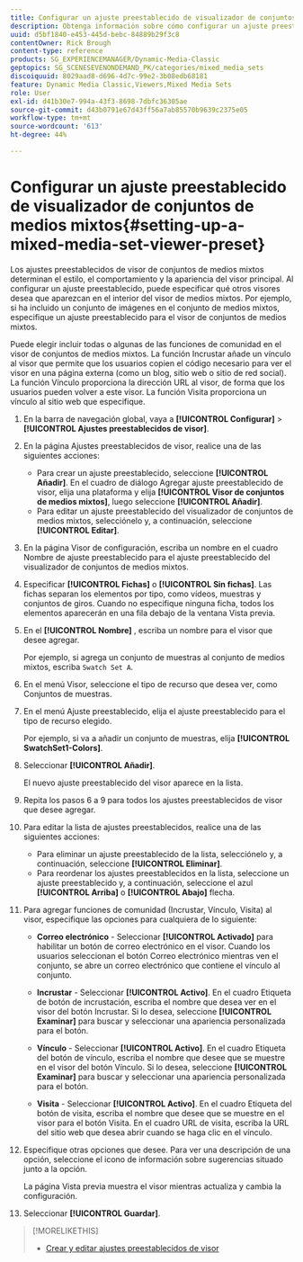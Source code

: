 ```yaml
---
title: Configurar un ajuste preestablecido de visualizador de conjuntos de medios mixtos
description: Obtenga información sobre cómo configurar un ajuste preestablecido de visualizador de conjuntos de medios mixtos en Adobe Dynamic Media Classic.
uuid: d5bf1840-e453-445d-bebc-84889b29f3c8
contentOwner: Rick Brough
content-type: reference
products: SG_EXPERIENCEMANAGER/Dynamic-Media-Classic
geptopics: SG_SCENESEVENONDEMAND_PK/categories/mixed_media_sets
discoiquuid: 8029aad8-d696-4d7c-99e2-3b08edb68181
feature: Dynamic Media Classic,Viewers,Mixed Media Sets
role: User
exl-id: d41b30e7-994a-43f3-8698-7dbfc36305ae
source-git-commit: d43b0791e67d43ff56a7ab85570b9639c2375e05
workflow-type: tm+mt
source-wordcount: '613'
ht-degree: 44%

---
```


# Configurar un ajuste preestablecido de visualizador de conjuntos de medios mixtos{#setting-up-a-mixed-media-set-viewer-preset}

Los ajustes preestablecidos de visor de conjuntos de medios mixtos determinan el estilo, el comportamiento y la apariencia del visor principal. Al configurar un ajuste preestablecido, puede especificar qué otros visores desea que aparezcan en el interior del visor de medios mixtos. Por ejemplo, si ha incluido un conjunto de imágenes en el conjunto de medios mixtos, especifique un ajuste preestablecido para el visor de conjuntos de medios mixtos.

Puede elegir incluir todas o algunas de las funciones de comunidad en el visor de conjuntos de medios mixtos. La función Incrustar añade un vínculo al visor que permite que los usuarios copien el código necesario para ver el visor en una página externa (como un blog, sitio web o sitio de red social). La función Vínculo proporciona la dirección URL al visor, de forma que los usuarios pueden volver a este visor. La función Visita proporciona un vínculo al sitio web que especifique.

1. En la barra de navegación global, vaya a **[!UICONTROL Configurar]** > **[!UICONTROL Ajustes preestablecidos de visor]**.
1. En la página Ajustes preestablecidos de visor, realice una de las siguientes acciones:

   * Para crear un ajuste preestablecido, seleccione **[!UICONTROL Añadir]**. En el cuadro de diálogo Agregar ajuste preestablecido de visor, elija una plataforma y elija **[!UICONTROL Visor de conjuntos de medios mixtos]**, luego seleccione **[!UICONTROL Añadir]**.
   * Para editar un ajuste preestablecido del visualizador de conjuntos de medios mixtos, selecciónelo y, a continuación, seleccione **[!UICONTROL Editar]**.

1. En la página Visor de configuración, escriba un nombre en el cuadro Nombre de ajuste preestablecido para el ajuste preestablecido del visualizador de conjuntos de medios mixtos.
1. Especificar **[!UICONTROL Fichas]** o **[!UICONTROL Sin fichas]**. Las fichas separan los elementos por tipo, como vídeos, muestras y conjuntos de giros. Cuando no especifique ninguna ficha, todos los elementos aparecerán en una fila debajo de la ventana Vista previa.
1. En el **[!UICONTROL Nombre]** , escriba un nombre para el visor que desee agregar.

   Por ejemplo, si agrega un conjunto de muestras al conjunto de medios mixtos, escriba `Swatch Set A`.

1. En el menú Visor, seleccione el tipo de recurso que desea ver, como Conjuntos de muestras.
1. En el menú Ajuste preestablecido, elija el ajuste preestablecido para el tipo de recurso elegido.

   Por ejemplo, si va a añadir un conjunto de muestras, elija **[!UICONTROL SwatchSet1-Colors]**.

1. Seleccionar **[!UICONTROL Añadir]**.

   El nuevo ajuste preestablecido del visor aparece en la lista.

1. Repita los pasos 6 a 9 para todos los ajustes preestablecidos de visor que desee agregar.
1. Para editar la lista de ajustes preestablecidos, realice una de las siguientes acciones:

   * Para eliminar un ajuste preestablecido de la lista, selecciónelo y, a continuación, seleccione **[!UICONTROL Eliminar]**.
   * Para reordenar los ajustes preestablecidos en la lista, seleccione un ajuste preestablecido y, a continuación, seleccione el azul **[!UICONTROL Arriba]** o **[!UICONTROL Abajo]** flecha.

1. Para agregar funciones de comunidad (Incrustar, Vínculo, Visita) al visor, especifique las opciones para cualquiera de lo siguiente:

   * **Correo electrónico** - Seleccionar **[!UICONTROL Activado]** para habilitar un botón de correo electrónico en el visor. Cuando los usuarios seleccionan el botón Correo electrónico mientras ven el conjunto, se abre un correo electrónico que contiene el vínculo al conjunto.

   * **Incrustar** - Seleccionar **[!UICONTROL Activo]**. En el cuadro Etiqueta de botón de incrustación, escriba el nombre que desea ver en el visor del botón Incrustar. Si lo desea, seleccione **[!UICONTROL Examinar]** para buscar y seleccionar una apariencia personalizada para el botón.

   * **Vínculo** - Seleccionar **[!UICONTROL Activo]**. En el cuadro Etiqueta del botón de vínculo, escriba el nombre que desee que se muestre en el visor del botón Vínculo. Si lo desea, seleccione **[!UICONTROL Examinar]** para buscar y seleccionar una apariencia personalizada para el botón.

   * **Visita** - Seleccionar **[!UICONTROL Activo]**. En el cuadro Etiqueta del botón de visita, escriba el nombre que desee que se muestre en el visor para el botón Visita. En el cuadro URL de visita, escriba la URL del sitio web que desea abrir cuando se haga clic en el vínculo.

1. Especifique otras opciones que desee. Para ver una descripción de una opción, seleccione el icono de información sobre sugerencias situado junto a la opción.

   La página Vista previa muestra el visor mientras actualiza y cambia la configuración.

1. Seleccionar **[!UICONTROL Guardar]**.

>[!MORELIKETHIS]
>
>* [Crear y editar ajustes preestablecidos de visor](application-setup.md#adding_and_editing_viewer_presets)

